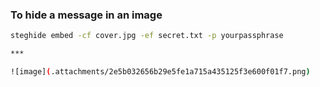 ### To hide a message in an image
```bash
steghide embed -cf cover.jpg -ef secret.txt -p yourpassphrase

***

![image](.attachments/2e5b032656b29e5fe1a715a435125f3e600f01f7.png) 